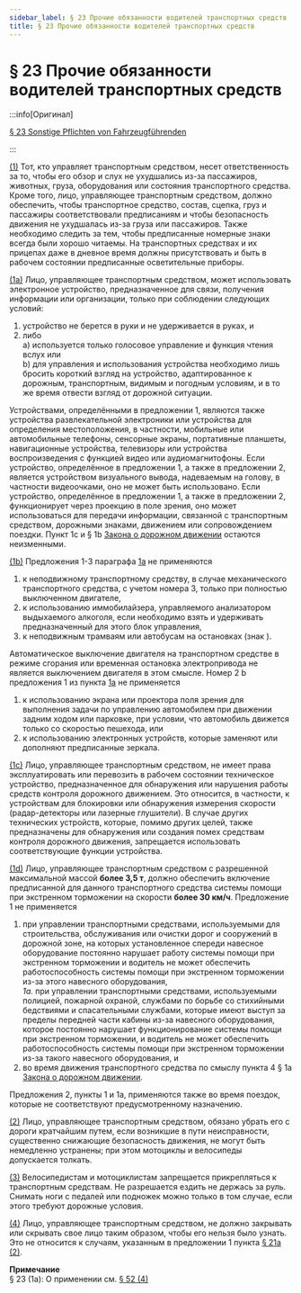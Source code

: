 ```yaml
---
sidebar_label: § 23 Прочие обязанности водителей транспортных средств
title: § 23 Прочие обязанности водителей транспортных средств
---
```


<VerifiedTranslationIcon />

# § 23 Прочие обязанности водителей транспортных средств

:::info[Оригинал]

[§ 23 Sonstige Pflichten von Fahrzeugführenden](https://www.gesetze-im-internet.de/stvo_2013/__23.html)

:::


<span id="1">[(1)](#1)</span> Тот, кто управляет транспортным средством, несет ответственность за то, чтобы его обзор и
слух не ухудшались из-за пассажиров, животных, груза, оборудования или состояния транспортного
средства. Кроме того, лицо, управляющее транспортным средством,
должно обеспечить, чтобы транспортное средство, состав, сцепка, груз и пассажиры соответствовали
предписаниям и чтобы безопасность движения не ухудшалась из-за груза или пассажиров. Также
необходимо следить за тем, чтобы предписанные номерные знаки всегда были хорошо читаемы. На транспортных средствах и их прицепах
даже в дневное время должны присутствовать и быть в рабочем состоянии предписанные осветительные приборы.


<span id="1a">[(1a)](#1a)</span> Лицо, управляющее транспортным средством, может использовать электронное устройство,
предназначенное для связи, получения информации или организации, только при соблюдении следующих условий:
1. устройство не берется в руки и не удерживается в руках, и
2. либо  
  a) используется только голосовое управление и функция чтения вслух или  
  b) для управления и использования устройства необходимо лишь бросить короткий
взгляд на устройство, адаптированное к дорожным, транспортным, видимым и
погодным условиям, и в то же время отвести взгляд от дорожной ситуации.  

Устройствами, определёнными в предложении 1, являются также устройства развлекательной электроники или устройства
для определения местоположения, в частности, мобильные или автомобильные телефоны, сенсорные
экраны, портативные планшеты, навигационные устройства,
телевизоры или устройства воспроизведения с функцией видео или аудиомагнитофоны. Если
устройство, определённое в предложении 1, а также в предложении 2, является устройством
визуального вывода, надеваемым на голову, в частности видеоочками, оно не может быть
использовано. Если устройство, определённое в предложении 1, а также в предложении 2,
функционирует через проекцию в поле зрения, оно может использоваться
для передачи информации, связанной с транспортным средством, дорожными знаками, движением или
сопровождением поездки. Пункт 1c и § 1b [Закона о дорожном движении](https://www.gesetze-im-internet.de/stvg/BJNR004370909.html) остаются
неизменными.


<span id="1b">[(1b)](#1b)</span> Предложения 1-3 параграфа [1a](#1a) не применяются
1. к неподвижному транспортному средству, в случае механического транспортного средства, с учетом
номера 3, только при полностью выключенном двигателе,
2. к использованию иммобилайзера, управляемого анализатором выдыхаемого алкоголя, если необходимо 
взять и удерживать предназначенный для этого блок управления,
3. к неподвижным трамваям или автобусам на остановках (знак <TrafficSign sign="224" />).  

Автоматическое выключение двигателя на транспортном средстве в режиме сгорания или временная остановка
электропривода не является выключением двигателя в этом смысле. Номер 2 b предложения 1 из пункта [1a](#1a) не применяется
1. к использованию экрана или проектора поля зрения для выполнения задачи по управлению
автомобилем при движении задним ходом или парковке, при условии, что автомобиль движется
только со скоростью пешехода, или
2. к использованию электронных устройств, которые заменяют или дополняют предписанные зеркала.


<span id="1c">[(1c)](#1c)</span> Лицо, управляющее транспортным средством, не имеет права эксплуатировать или перевозить
в рабочем состоянии техническое устройство, предназначенное для обнаружения или нарушения работы
средств контроля дорожного движением. Это относится, в частности, к устройствам для
блокировки или обнаружения измерения скорости (радар-детекторы или
лазерные глушители). В случае других технических устройств, которые, помимо других
целей, также предназначены для обнаружения или создания помех средствам контроля дорожного движения, запрещается использовать соответствующие 
функции устройства.

<span id="1d">[(1d)](#1d)</span> Лицо, управляющее транспортным средством с разрешенной максимальной массой **более 3,5 т**, должно обеспечить включение предписанной для данного транспортного средства системы помощи при экстренном торможении на скорости **более 30 км/ч**. Предложение 1 не применяется  
1. при управлении транспортными средствами, используемыми для строительства, обслуживания или очистки дорог и сооружений в дорожной зоне, на которых установленное спереди навесное оборудование постоянно нарушает работу системы помощи при экстренном торможении и водитель не может обеспечить работоспособность системы помощи при экстренном торможении из-за этого навесного оборудования,  
*1a.* при управлении транспортными средствами, используемыми полицией, пожарной охраной, службами по борьбе со стихийными бедствиями и спасательными службами, которые имеют выступ за пределы передней части кабины из-за навесного оборудования, которое постоянно нарушает функционирование системы помощи при экстренном торможении, и водитель не может обеспечить работоспособность системы помощи при экстренном торможении из-за такого навесного оборудования, и  
2. во время движения транспортного средства по смыслу пункта 4 § 1a [Закона о дорожном движении](https://www.gesetze-im-internet.de/stvg/BJNR004370909.html).

Предложения 2, пункты 1 и 1a, применяются также во время поездок, которые не соответствуют предусмотренному назначению.

<span id="2">[(2)](#2)</span> Лицо, управляющее транспортным средством, обязано убрать его с дороги кратчайшим путем, если
возникшие в пути неисправности, существенно снижающие безопасность движения, не могут быть немедленно
устранены; при этом мотоциклы и велосипеды допускается толкать.


<span id="3">[(3)](#3)</span> Велосипедистам и мотоциклистам запрещается прикрепляться к транспортным средствам. Не
разрешается ездить не держась за руль. Снимать ноги с педалей или подножек можно только в том случае, если
этого требуют дорожные условия.


<span id="4">[(4)](#4)</span> Лицо, управляющее транспортным средством, не должно закрывать или скрывать свое лицо таким
образом, чтобы его нельзя было узнать. Это не относится к случаям, указанным в предложении 1 пункта [§ 21a (2)](/docs/general-traffic-rules/21a-safety-belts#2).

**Примечание**  
§ 23 (1a): О применении см. [§ 52 (4)](/docs/enforcement-penalties/transitional-provisions#4)
